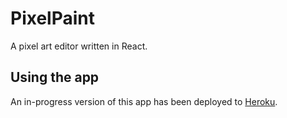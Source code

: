 # PixelPaint

A pixel art editor written in React.

## Using the app

An in-progress version of this app has been deployed to [Heroku](https://pixelpaint-react.herokuapp.com/).
